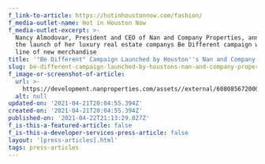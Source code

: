 ```yaml
---
f_link-to-article: https://hotinhoustonnow.com/fashion/
f_media-outlet-name: Hot in Houston Now
f_media-outlet-excerpt: >-
  Nancy Almodovar, President and CEO of Nan and Company Properties, announced
  the launch of her luxury real estate companys Be Different campaign with a
  line of new merchandise
title: '"Be Different" Campaign Launched by Houston''s Nan and Company Properties'
slug: be-different-campaign-launched-by-houstons-nan-and-company-properties
f_image-or-screenshot-of-article:
  url: >-
    https://development.nanproperties.com/assets//external/608085672000562b48110b41_screen_shot_2021-04-21_at_9.01.08_AM.png
  alt: null
updated-on: '2021-04-21T20:04:55.394Z'
created-on: '2021-04-21T20:04:55.394Z'
published-on: '2021-04-22T21:13:29.827Z'
f_is-this-a-featured-article: false
f_is-this-a-developer-services-press-article: false
layout: '[press-articles].html'
tags: press-articles
---
```



